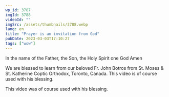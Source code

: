 ```yaml
---
wp_id: 3787
imgId: 3788
videoId: ""
imgSrc: /assets/thumbnails/3788.webp
lang: en
title: "Prayer is an invitation from God"
pubDate: 2023-03-03T17:10:27
tags: ["wow"]
---
```


<p>In the name of the Father, the Son, the Holy Spirit one God Amen</p>
<p>We are blessed to learn from our beloved Fr. John Botros from St. Moses &amp; St. Katherine Coptic Orthodox, Toronto, Canada. This video is of course used with his blessing.</p>
<p>This video was of course used with his blessing.</p>
